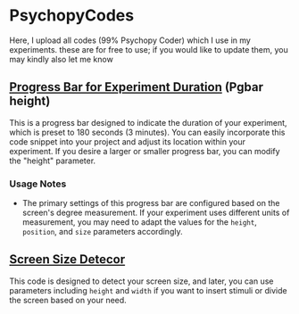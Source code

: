 # PsychopyCodes
Here, I upload all codes (99% Psychopy Coder) which I use in my experiments. these are for free to use; if you would like to update them, you may kindly also let me know

## [Progress Bar for Experiment Duration](https://github.com/Eithankhodami/PsychopyCodes/blob/main/Screen%20Size%20detector.py) (Pgbar height)

This is a progress bar designed to indicate the duration of your experiment, which is preset to 180 seconds (3 minutes). You can easily incorporate this code snippet into your project and adjust its location within your experiment. If you desire a larger or smaller progress bar, you can modify the "height" parameter.

### Usage Notes
- The primary settings of this progress bar are configured based on the screen's degree measurement. If your experiment uses different units of measurement, you may need to adapt the values for the `height`, `position`, and `size` parameters accordingly.

## [Screen Size Detecor](https://github.com/Eithankhodami/PsychopyCodes/blob/main/Screen%20Size%20detector.py)
This code is designed to detect your screen size, and later, you can use parameters including `height` and `width` if you want to insert stimuli or divide the screen based on your need.
